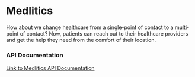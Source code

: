# Medlitics

How about we change healthcare from a single-point of contact to a multi-point of contact? Now, patients can reach out to their healthcare providers and get the help they need from the comfort of their location.

### API Documentation

[Link to Medlitics API Documentation](https://documenter.getpostman.com/view/20195775/UVyswaec)
